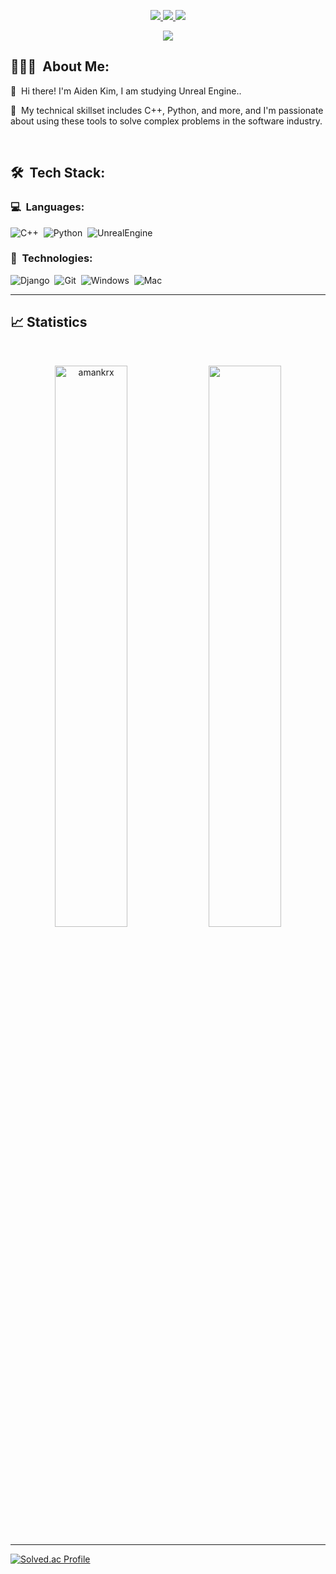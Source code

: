 <p align="center">
	<a href="https://www.instagram.com/mimdingdong/">
		<img src="https://img.shields.io/badge/instagram-0077B5?style=for-the-badge&logo=instagram&logoColor=white" />
	</a>
  <a href="https://velog.io/@devaiden">
		<img src="https://img.shields.io/badge/velog-330F63?style=for-the-badge&logo=velog&logoColor=white" />
	</a>
	<a href="mailto:devaiden923@gmail.com">
		<img src="https://img.shields.io/badge/Gmail-D14836?style=for-the-badge&logo=gmail&logoColor=white" />
	</a>
</p>

<p align="center">
	<img src="https://komarev.com/ghpvc/?username=AidenKim923&color=blueviolet&style=flat-square&label=Profile+Views" />
</p>

## 👨🏻‍💻 &nbsp;About Me:

<p>👋 &nbsp;Hi there! I'm Aiden Kim, I am studying Unreal Engine..</p>
<p>🚀 &nbsp;My technical skillset includes C++, Python, and more, and I'm passionate about using these tools to solve complex problems in the software industry.</p>


<br />

## 🛠 &nbsp;Tech Stack:

### 💻 &nbsp;Languages:

![C++](https://img.shields.io/badge/-C++-05122A?style=flat&logo=C%2B%2B&logoColor=00599C)&nbsp;
![Python](https://img.shields.io/badge/-python-05122A?style=flat&logo=python)&nbsp;
![UnrealEngine](https://img.shields.io/badge/-UnrealEngine-05122A?style=flat&logo=unrealengine)&nbsp;


### 🚀 &nbsp;Technologies:

![Django](https://img.shields.io/badge/-DJango-05122A?style=flat&logo=django)&nbsp;
![Git](https://img.shields.io/badge/-Git-05122A?style=flat&logo=git)&nbsp;
![Windows](https://img.shields.io/badge/-Windows-05122A?style=flat&logo=windows)&nbsp;
![Mac](https://img.shields.io/badge/-MacOS-05122A?style=flat&logo=macos)&nbsp;

<hr />

## 📈 Statistics

<br/>
<p align="center">
  <img width="48%" src="https://github-readme-stats.vercel.app/api?username=AidenKim923&count_private=true&theme=dark&show_icons=true" alt="amankrx" />
  <img width="48%" src="https://github-readme-streak-stats.herokuapp.com/?user=AidenKim923&hide_border=true&theme=dark&show_icons=true" />
</p>
<hr />

[![Solved.ac Profile](http://mazassumnida.wtf/api/generate_badge?boj=aidenkim923)](https://solved.ac/aidenkim923)
